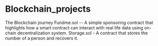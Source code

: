 # Blockchain_projects
The Blockchain journey
Fundme.sol -- A  simple sponsoring  contract that highlights how a smart contract can interact with real life data using on-chain decentralization system.
Storage.sol - A contract that stores the number of a person and recovers it.

